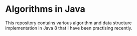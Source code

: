 # Algorithms in Java
This repository contains various algorithm and data structure implementation in Java 8 that I have been practising recently.
